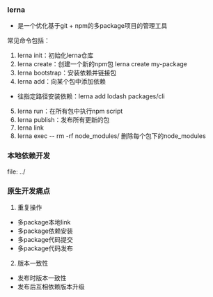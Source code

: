 ### lerna
- 是一个优化基于git + npm的多package项目的管理工具

常见命令包括：

1. lerna init：初始化lerna仓库
2. lerna create：创建一个新的npm包    lerna create my-package
3. lerna bootstrap：安装依赖并链接包
4. lerna add：向某个包中添加依赖   
  - 往指定路径安装依赖：lerna add lodash packages/cli
5. lerna run：在所有包中执行npm script
6. lerna publish：发布所有更新的包
7. lerna link
8. lerna exec -- rm -rf node_modules/  删除每个包下的node_modules

### 本地依赖开发
file: ../


### 原生开发痛点
1. 重复操作
  - 多package本地link
  - 多package依赖安装
  - 多package代码提交
  - 多package代码发布
2. 版本一致性
  - 发布时版本一致性
  - 发布后互相依赖版本升级